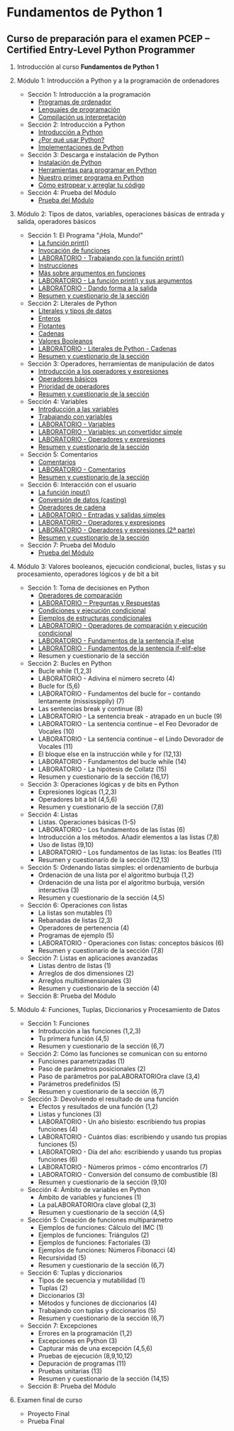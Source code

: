 # Fundamentos de Python 1
## Curso de preparación para el examen PCEP – Certified Entry-Level Python Programmer



1. Introducción al curso **Fundamentos de Python 1**
2. Módulo 1: Introducción a Python y a la programación de ordenadores
    * Sección 1: Introducción a la programación
        * [Programas de ordenador](modulo1/seccion1/clase1.md)
        * [Lenguajes de programación](modulo1/seccion1/clase2.md)
        * [Compilación us interpretación](modulo1/seccion1/clase3.md)
    * Sección 2: Introducción a Python
        * [Introducción a Python](modulo1/seccion2/clase1.md)
        * [¿Por qué usar Python?](modulo1/seccion2/clase2.md)
        * [Implementaciones de Python](modulo1/seccion2/clase3.md)
    * Sección 3: Descarga e instalación de Python
        * [Instalación de Python](modulo1/seccion3/clase1.md)
        * [Herramientas para programar en Python](modulo1/seccion3/clase2.md)
        * [Nuestro primer programa en Python](modulo1/seccion3/clase3.md)
        * [Cómo estropear y arreglar tu código](modulo1/seccion3/clase4.md)
    * Sección 4: Prueba del Módulo
        * [Prueba del Módulo](modulo1/seccion4/test.md)
3. Módulo 2: Tipos de datos, variables, operaciones básicas de entrada y salida, operadores básicos 
    * Sección 1: El Programa "¡Hola, Mundo!"
        * [La función print()](modulo2/seccion1/clase1.md)
        * [Invocación de funciones](modulo2/seccion1/clase2.md)
        * [LABORATORIO - Trabajando con la función print()](modulo2/seccion1/clase3.md)
        * [Instrucciones](modulo2/seccion1/clase4.md)
        * [Más sobre argumentos en funciones](modulo2/seccion1/clase5.md)
        * [LABORATORIO - La función print() y sus argumentos](modulo2/seccion1/clase6.md)
        * [LABORATORIO - Dando forma a la salida](modulo2/seccion1/clase7.md)
        * [Resumen y cuestionario de la sección](modulo2/seccion1/clase8.md)
    * Sección 2: Literales de Python
        * [Literales y tipos de datos](modulo2/seccion2/clase1.md)
        * [Enteros](modulo2/seccion2/clase2.md)
        * [Flotantes](modulo2/seccion2/clase3.md)
        * [Cadenas](modulo2/seccion2/clase4.md)
        * [Valores Booleanos](modulo2/seccion2/clase5.md)
        * [LABORATORIO - Literales de Python - Cadenas](modulo2/seccion2/clase6.md)
        * [Resumen y cuestionario de la sección](modulo2/seccion2/clase7.md)
    * Sección 3: Operadores, herramientas de manipulación de datos
        * [Introducción a los operadores y expresiones](modulo2/seccion3/clase1.md)
        * [Operadores básicos](modulo2/seccion3/clase2.md)
        * [Prioridad de operadores](modulo2/seccion3/clase3.md)
        * [Resumen y cuestionario de la sección](modulo2/seccion3/clase4.md)
    * Sección 4: Variables
        * [Introducción a las variables](modulo2/seccion4/clase1.md)
        * [Trabajando con variables](modulo2/seccion4/clase2.md)
        * [LABORATORIO - Variables](modulo2/seccion4/clase3.md)
        * [LABORATORIO - Variables: un convertidor simple](modulo2/seccion4/clase4.md)
        * [LABORATORIO - Operadores y expresiones](modulo2/seccion4/clase5.md)
        * [Resumen y cuestionario de la sección](modulo2/seccion4/clase6.md)
    * Sección 5: Comentarios
        * [Comentarios](modulo2/seccion5/clase1.md)
        * [LABORATORIO - Comentarios](modulo2/seccion5/clase2.md)
        * [Resumen y cuestionario de la sección](modulo2/seccion5/clase3.md)
    * Sección 6: Interacción con el usuario
        * [La función input()](modulo2/seccion6/clase1.md)
        * [Conversión de datos (casting)](modulo2/seccion6/clase2.md)
        * [Operadores de cadena](modulo2/seccion6/clase3.md)
        * [LABORATORIO - Entradas y salidas simples](modulo2/seccion6/clase4.md)
        * [LABORATORIO - Operadores y expresiones](modulo2/seccion6/clase5.md)
        * [LABORATORIO - Operadores y expresiones (2ª parte)](modulo2/seccion6/clase6.md)
        * [Resumen y cuestionario de la sección](modulo2/seccion6/clase7.md)
    * Sección 7: Prueba del Módulo
        * [Prueba del Módulo](modulo2/seccion7/test.md)
4. Módulo 3: Valores booleanos, ejecución condicional, bucles, listas y su procesamiento, operadores lógicos y de bit a bit
    * Sección 1: Toma de decisiones en Python
        * [Operadores de comparación](modulo3/seccion1/clase1.md)
        * [LABORATORIO ‒ Preguntas y Respuestas](modulo3/seccion1/clase2.md)
        * [Condiciones y ejecución condicional](modulo3/seccion1/clase3.md)
        * [Ejemplos de estructuras condicionales](modulo3/seccion1/clase4.md)
        * [LABORATORIO - Operadores de comparación y ejecución condicional](modulo3/seccion1/clase5.md)
        * [LABORATORIO - Fundamentos de la sentencia if-else](modulo3/seccion1/clase6.md)
        * [LABORATORIO - Fundamentos de la sentencia if-elif-else](modulo3/seccion1/clase7.md)
        * Resumen y cuestionario de la sección
    * Sección 2: Bucles en Python
        * Bucle while (1,2,3)
        * LABORATORIO - Adivina el número secreto (4)
        * Bucle for (5,6)
        * LABORATORIO - Fundamentos del bucle for – contando lentamente (mississippily) (7)
        * Las sentencias break y continue (8)
        * LABORATORIO - La sentencia break - atrapado en un bucle (9)
        * LABORATORIO - La sentencia continue – el Feo Devorador de Vocales (10)
        * LABORATORIO - La sentencia continue – el Lindo Devorador de Vocales (11)
        * El bloque else en la instrucción while y for (12,13)
        * LABORATORIO - Fundamentos del bucle while (14)
        * LABORATORIO - La hipótesis de Collatz (15)
        * Resumen y cuestionario de la sección (16,17)
    * Sección 3: Operaciones lógicas y de bits en Python
        * Expresiones lógicas (1,2,3)
        * Operadores bit a bit (4,5,6)
        * Resumen y cuestionario de la sección (7,8) 
    * Sección 4: Listas
        * Listas. Operaciones básicas (1-5)
        * LABORATORIO - Los fundamentos de las listas (6)
        * Introducción a los métodos. Añadir elementos a las listas (7,8)
        * Uso de listas (9,10)
        * LABORATORIO - Los fundamentos de las listas: los Beatles (11)
        * Resumen y cuestionario de la sección (12,13)
    * Sección 5: Ordenando listas simples: el ordenamiento de burbuja
        * Ordenación de una lista por el algoritmo burbuja (1,2)
        * Ordenación de una lista por el algoritmo burbuja, versión interactiva  (3)
        * Resumen y cuestionario de la sección (4,5)
    * Sección 6: Operaciones con listas
        * La listas son mutables (1)
        * Rebanadas de listas (2,3)
        * Operadores de pertenencia (4)
        * Programas de ejemplo (5)
        * LABORATORIO - Operaciones con listas: conceptos básicos (6)
        * Resumen y cuestionario de la sección (7,8)
    * Sección 7: Listas en aplicaciones avanzadas
        * Listas dentro de listas (1)
        * Arreglos de dos dimensiones (2)
        * Arreglos multidimensionales (3)
        * Resumen y cuestionario de la sección (4)
    * Sección 8: Prueba del Módulo

5. Módulo 4: Funciones, Tuplas, Diccionarios y Procesamiento de Datos
    * Sección 1: Funciones
        * Introducción a las funciones (1,2,3)
        * Tu primera función (4,5)
        * Resumen y cuestionario de la sección (6,7)
    * Sección 2: Cómo las funciones se comunican con su entorno
        * Funciones parametrizadas (1)
        * Paso de parámetros posicionales (2)
        * Paso de parámetros por paLABORATORIOra clave (3,4)
        * Parámetros predefinidos (5)
        * Resumen y cuestionario de la sección (6,7)
    * Sección 3: Devolviendo el resultado de una función
        * Efectos y resultados de una función (1,2)
        * Listas y funciones (3)
        * LABORATORIO - Un año bisiesto: escribiendo tus propias funciones (4)
        * LABORATORIO - Cuántos días: escribiendo y usando tus propias funciones (5)
        * LABORATORIO - Día del año: escribiendo y usando tus propias funciones (6)
        * LABORATORIO - Números primos - cómo encontrarlos (7)
        * LABORATORIO - Conversión del consumo de combustible (8)
        * Resumen y cuestionario de la sección (9,10)
    * Sección 4: Ámbito de variables en Python
        * Ámbito de variables y funciones (1)
        * La paLABORATORIOra clave global (2,3)
        * Resumen y cuestionario de la sección (4,5)    
    * Sección 5: Creación de funciones multiparámetro
        * Ejemplos de funciones: Cálculo del IMC (1)
        * Ejemplos de funciones: Triángulos (2)
        * Ejemplos de funciones: Factoriales (3)
        * Ejemplos de funciones: Números Fibonacci (4)
        * Recursividad (5)
        * Resumen y cuestionario de la sección (6,7)
    * Sección 6: Tuplas y diccionarios
        * Tipos de secuencia y mutabilidad (1)
        * Tuplas (2)
        * Diccionarios (3)
        * Métodos  y funciones de diccionarios (4)
        * Trabajando con tuplas y diccionarios (5)
        * Resumen y cuestionario de la sección (6,7)
    * Sección 7: Excepciones
        * Errores en la programación (1,2)
        * Excepciones en Python (3)
        * Capturar más de una excepción (4,5,6)
        * Pruebas de ejecución (8,9,10,12)
        * Depuración de programas (11)
        * Pruebas unitarias (13)
        * Resumen y cuestionario de la sección (14,15)
    * Sección 8: Prueba del Módulo
6. Examen final de curso
    * Proyecto Final
    * Prueba Final
